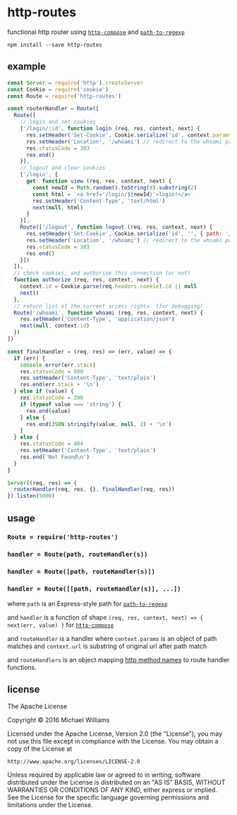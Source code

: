# http-routes

functional http router using [`http-compose`](https://github.com/ahdinosaur/http-compose) and [`path-to-regexp`](https://github.com/pillarjs/path-to-regexp)

```shell
npm install --save http-routes
```

## example

```js
const Server = require('http').createServer
const Cookie = require('cookie')
const Route = require('http-routes')

const routerHandler = Route([
  Route([
    // login and set cookies
    ['/login/:id', function login (req, res, context, next) {
      res.setHeader('Set-Cookie', Cookie.serialize('id', context.params.id, { path: '/' }))
      res.setHeader('Location', '/whoami') // redirect to the whoami page.
      res.statusCode = 303
      res.end()
    }],
    // logout and clear cookies
    ['/login', {
      get: function view (req, res, context, next) {
        const newId = Math.random().toString(8).substring(2)
        const html = `<a href='/login/${newId}'>login!</a>`
        res.setHeader('Content-Type', 'text/html')
        next(null, html)
      }
    }],
    Route(['/logout', function logout (req, res, context, next) {
      res.setHeader('Set-Cookie', Cookie.serialize('id', '', { path: '/' }))
      res.setHeader('Location', '/whoami') // redirect to the whoami page
      res.statusCode = 303
      res.end()
    }])
  ]),
  // check cookies, and authorize this connection (or not)
  function authorize (req, res, context, next) {
    context.id = Cookie.parse(req.headers.cookie).id || null
    next()
  },
  // return list of the current access rights. (for debugging)
  Route('/whoami', function whoami (req, res, context, next) {
    res.setHeader('Content-Type', 'application/json')
    next(null, context.id)
  })
])

const finalHandler = (req, res) => (err, value) => {
  if (err) {
    console.error(err.stack)
    res.statusCode = 500
    res.setHeader('Content-Type', 'text/plain')
    res.end(err.stack + '\n')
  } else if (value) {
    res.statusCode = 200
    if (typeof value === 'string') {
      res.end(value)
    } else {
      res.end(JSON.stringify(value, null, 2) + '\n')
    }
  } else {
    res.statusCode = 404
    res.setHeader('Content-Type', 'text/plain')
    res.end('Not Found\n')
  }
}

Server((req, res) => {
  routerHandler(req, res, {}, finalHandler(req, res))
}).listen(5000)
```

## usage

### `Route = require('http-routes')`

### `handler = Route(path, routeHandler(s))`
### `handler = Route([path, routeHandler(s)])`
### `handler = Route([[path, routeHandler(s)], ...])`

where `path` is an Express-style path for [`path-to-regexp`](https://github.com/pillarjs/path-to-regexp)

and `handler` is a function of shape `(req, res, context, next) => { next(err, value) }` for [`http-compose`](https://github.com/ahdinosaur/http-compose)

and `routeHandler` is a handler where `context.params` is an object of path matches and `context.url` is substring of original url after path match

and `routeHandlers` is an object mapping [http method names](https://www.npmjs.com/package/methods) to route handler functions.

## license

The Apache License

Copyright &copy; 2016 Michael Williams

Licensed under the Apache License, Version 2.0 (the "License");
you may not use this file except in compliance with the License.
You may obtain a copy of the License at

    http://www.apache.org/licenses/LICENSE-2.0

Unless required by applicable law or agreed to in writing, software
distributed under the License is distributed on an "AS IS" BASIS,
WITHOUT WARRANTIES OR CONDITIONS OF ANY KIND, either express or implied.
See the License for the specific language governing permissions and
limitations under the License.
